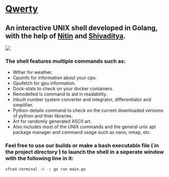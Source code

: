 # [Qwerty](https://github.com/PranavMurali/QWERTY)
## An interactive UNIX shell developed in Golang, with the help of [Nitin](https://github.com/VoidlessVoid7) and [Shivaditya](https://github.com/sshivaditya2019).
![](https://images.squarespace-cdn.com/content/v1/53247d16e4b026a30a701df6/1453226250359-KWIBRL4Q5XY8I0P9RCXD/ke17ZwdGBToddI8pDm48kFgOyUdCabQ0K1d1NBQdgHcUqsxRUqqbr1mOJYKfIPR7LoDQ9mXPOjoJoqy81S2I8N_N4V1vUb5AoIIIbLZhVYy7Mythp_T-mtop-vrsUOmeInPi9iDjx9w8K4ZfjXt2drZC9-TMxJuNePXIPYZ049U2IwNGJ5DAOfvICPFcUeM-CjLISwBs8eEdxAxTptZAUg/The-snap_qwerty.gif?format=1500w)



### The shell features multiple commands such as:
- Wther for weather.
- Cpuinfo for information about your cpu.
- Gpufetch for gpu information.
- Dock-stats to check on your docker containers.
- Remodelled ls command to aid in readability.
- Inbuilt number system converter and integrator, differentiator and simplifier.
- Python-details command to check on the current downloaded versions of python and thier libraries.
- Art for randomly generated ASCII art.
- Also includes most of the UNIX commands and the general unix apt package manager and command usage such as nano, nmap, etc.

### Feel free to use our builds or make a bash executable file ( in the project directory ) to launch the shell in a seperate window with the following line in it:
```bash
xfce4-terminal -H -x go run main.go
```

